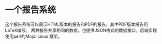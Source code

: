 # 一个报告系统
这个报告系统可以展示HTML版本的报告和PDF的报告。其中PDF版本报告用LaTeX编写。
两种报告共享相同的数据，也提供JSON格式的数据接口。后端实现使用perl的Mojolicious
框架。
